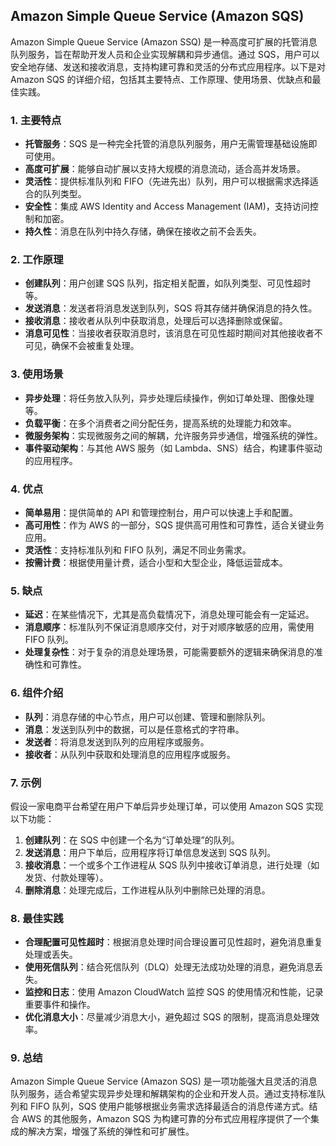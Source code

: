 ## Amazon Simple Queue Service (Amazon SQS)

Amazon Simple Queue Service (Amazon SSQ) 是一种高度可扩展的托管消息队列服务，旨在帮助开发人员和企业实现解耦和异步通信。通过 SQS，用户可以安全地存储、发送和接收消息，支持构建可靠和灵活的分布式应用程序。以下是对 Amazon SQS 的详细介绍，包括其主要特点、工作原理、使用场景、优缺点和最佳实践。

### 1. **主要特点**
- **托管服务**：SQS 是一种完全托管的消息队列服务，用户无需管理基础设施即可使用。
- **高度可扩展**：能够自动扩展以支持大规模的消息流动，适合高并发场景。
- **灵活性**：提供标准队列和 FIFO（先进先出）队列，用户可以根据需求选择适合的队列类型。
- **安全性**：集成 AWS Identity and Access Management (IAM)，支持访问控制和加密。
- **持久性**：消息在队列中持久存储，确保在接收之前不会丢失。

### 2. **工作原理**
- **创建队列**：用户创建 SQS 队列，指定相关配置，如队列类型、可见性超时等。
- **发送消息**：发送者将消息发送到队列，SQS 将其存储并确保消息的持久性。
- **接收消息**：接收者从队列中获取消息，处理后可以选择删除或保留。
- **消息可见性**：当接收者获取消息时，该消息在可见性超时期间对其他接收者不可见，确保不会被重复处理。

### 3. **使用场景**
- **异步处理**：将任务放入队列，异步处理后续操作，例如订单处理、图像处理等。
- **负载平衡**：在多个消费者之间分配任务，提高系统的处理能力和效率。
- **微服务架构**：实现微服务之间的解耦，允许服务异步通信，增强系统的弹性。
- **事件驱动架构**：与其他 AWS 服务（如 Lambda、SNS）结合，构建事件驱动的应用程序。

### 4. **优点**
- **简单易用**：提供简单的 API 和管理控制台，用户可以快速上手和配置。
- **高可用性**：作为 AWS 的一部分，SQS 提供高可用性和可靠性，适合关键业务应用。
- **灵活性**：支持标准队列和 FIFO 队列，满足不同业务需求。
- **按需计费**：根据使用量计费，适合小型和大型企业，降低运营成本。

### 5. **缺点**
- **延迟**：在某些情况下，尤其是高负载情况下，消息处理可能会有一定延迟。
- **消息顺序**：标准队列不保证消息顺序交付，对于对顺序敏感的应用，需使用 FIFO 队列。
- **处理复杂性**：对于复杂的消息处理场景，可能需要额外的逻辑来确保消息的准确性和可靠性。

### 6. **组件介绍**
- **队列**：消息存储的中心节点，用户可以创建、管理和删除队列。
- **消息**：发送到队列中的数据，可以是任意格式的字符串。
- **发送者**：将消息发送到队列的应用程序或服务。
- **接收者**：从队列中获取和处理消息的应用程序或服务。

### 7. **示例**
假设一家电商平台希望在用户下单后异步处理订单，可以使用 Amazon SQS 实现以下功能：
1. **创建队列**：在 SQS 中创建一个名为“订单处理”的队列。
2. **发送消息**：用户下单后，应用程序将订单信息发送到 SQS 队列。
3. **接收消息**：一个或多个工作进程从 SQS 队列中接收订单消息，进行处理（如发货、付款处理等）。
4. **删除消息**：处理完成后，工作进程从队列中删除已处理的消息。

### 8. **最佳实践**
- **合理配置可见性超时**：根据消息处理时间合理设置可见性超时，避免消息重复处理或丢失。
- **使用死信队列**：结合死信队列（DLQ）处理无法成功处理的消息，避免消息丢失。
- **监控和日志**：使用 Amazon CloudWatch 监控 SQS 的使用情况和性能，记录重要事件和操作。
- **优化消息大小**：尽量减少消息大小，避免超过 SQS 的限制，提高消息处理效率。

### 9. **总结**
Amazon Simple Queue Service (Amazon SQS) 是一项功能强大且灵活的消息队列服务，适合希望实现异步处理和解耦架构的企业和开发人员。通过支持标准队列和 FIFO 队列，SQS 使用户能够根据业务需求选择最适合的消息传递方式。结合 AWS 的其他服务，Amazon SQS 为构建可靠的分布式应用程序提供了一个集成的解决方案，增强了系统的弹性和可扩展性。